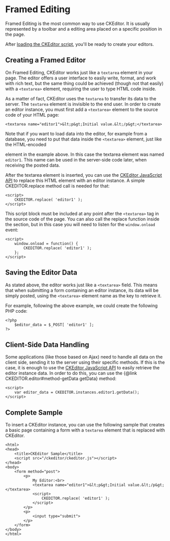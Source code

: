 # Framed Editing

Framed Editing is the most common way to use CKEditor. It is usually represented by a toolbar and a editing area placed on a specific position in the page.

After [loading the CKEditor script](#!/guide/dev_ckeditor_js_load), you'll be ready to create your editors.

## Creating a Framed Editor

On Framed Editing, CKEditor works just like a `textarea` element in your page. The editor offers a user interface to easily write, format, and work with rich text, but the same thing could be achieved (though not that easily) with a `<textarea>` element, requiring the user to type HTML code inside.

As a matter of fact, CKEditor uses the `textarea` to transfer its data to the server. The `textarea` element is invisible to the end user. In order to create an editor instance, you must first add a `<textarea>` element to the source code of your HTML page:

	<textarea name="editor1">&lt;p&gt;Initial value.&lt;/p&gt;</textarea>

Note that if you want to load data into the editor, for example from a database, you need to put that data inside the `<textarea>` element, just like the HTML-encoded <p> element in the example above. In this case the textarea element was named `editor1`. This name can be used in the server-side code later, when receiving the posted data.

After the textarea element is inserted, you can use the [CKEditor JavaScript API](!#/api) to replace this HTML element with an editor instance. A simple CKEDITOR.replace method call is needed for that:

	<script>
		CKEDITOR.replace( 'editor1' );
	</script>

This script block must be included at any point after the `<textarea>` tag in the source code of the page. You can also call the replace function inside the <head> section, but in this case you will need to listen for the `window.onload` event:

	<script>
		window.onload = function() {
			CKEDITOR.replace( 'editor1' );
		};
	</script>

## Saving the Editor Data

As stated above, the editor works just like a `<textarea>` field. This means that when submitting a form containing an editor instance, its data will be simply posted, using the `<textarea>` element name as the key to retrieve it. 

For example, following the above example, we could create the following PHP code: 

	<?php
		$editor_data = $_POST[ 'editor1' ];
	?>

## Client-Side Data Handling

Some applications (like those based on Ajax) need to handle all data on the client side, sending it to the server using their specific methods. If this is the case, it is enough to use the [CKEditor JavaScript API](!#/api) to easily retrieve the editor instance data. In order to do this, you can use the {@link CKEDITOR.editor#method-getData getData} method:

	<script>
		var editor_data = CKEDITOR.instances.editor1.getData();
	</script>

## Complete Sample

To insert a CKEditor instance, you can use the following sample that creates a basic page containing a form with a `textarea` element that is replaced with CKEditor.

	<html>
	<head>
		<title>CKEditor Sample</title>
		<script src="/ckeditor/ckeditor.js"></script>
	</head>
	<body>
		<form method="post">
			<p>
				My Editor:<br>
				<textarea name="editor1">&lt;p&gt;Initial value.&lt;/p&gt;</textarea>
				<script>
					CKEDITOR.replace( 'editor1' );
				</script>
			</p>
			<p>
				<input type="submit">
			</p>
		</form>
	</body>
	</html>
